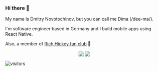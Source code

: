 ### Hi there 👋

My name is Dmitry Novotochinov, but you can call me Dima (/dee-ma/).

I'm software engineer based in Germany and I build mobile apps using React Native.

Also, a member of [Rich Hickey fan club](https://github.com/tallesl/Rich-Hickey-fanclub) 🙂

<!--
**dmitryn/dmitryn** is a ✨ _special_ ✨ repository because its `README.md` (this file) appears on your GitHub profile.

Here are some ideas to get you started:

- 🔭 I’m currently working on ...
- 🌱 I’m currently learning ...
- 👯 I’m looking to collaborate on ...
- 🤔 I’m looking for help with ...
- 💬 Ask me about ...
- 📫 How to reach me: ...
- 😄 Pronouns: ...
- ⚡ Fun fact: ...
-->

<p align="center">
  <img align="center" src="https://github-readme-stats.vercel.app/api?username=dmitryn&show_icons=true&theme=vue&count_private=true&include_all_commits=true"/>
  <img align="center" src="https://github-readme-stats.vercel.app/api/top-langs/?username=dmitryn&layout=compact&theme=vue&langs_count=1"/>
</p>

![visitors](https://visitor-badge.glitch.me/badge?page_id=dmitryn.dmitryn)
